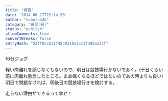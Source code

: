 ```yaml
---
title: "練習"
date: '2014-06-17T22:14:50'
author: "subaru44k"
category: "練習(弱)"
status: "publish"
allowComments: true
convertBreaks: false
entryHash: "52ff0ccb31f48b0318a2cc1fa95a223f"
---
```

10分ジョグ

軽い肉離れを感じなくもないので、明日は競技場行かないでおく。(十日くらい前に肉離れ懸念したところ。まあ痛くなるほどではないのであの時よりも良い)
明日で問題なければ、明後日の競技場行きを検討する。

走らない理由ができるって幸せ！
